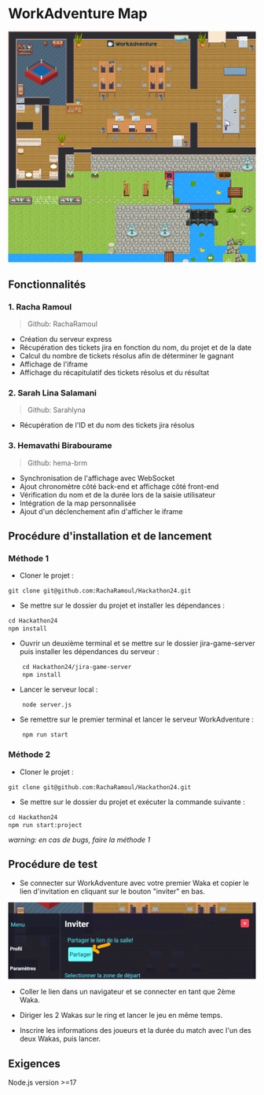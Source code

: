 # WorkAdventure Map

![map](./map.png)

## Fonctionnalités

### 1. Racha Ramoul

> Github: RachaRamoul

- Création du serveur express
- Récupération des tickets jira en fonction du nom, du projet et de la date
- Calcul du nombre de tickets résolus afin de déterminer le gagnant
- Affichage de l'iframe 
- Affichage du récapitulatif des tickets résolus et du résultat

### 2. Sarah Lina Salamani

> Github: Sarahlyna
 
- Récupération de l'ID et du nom des tickets jira résolus

### 3. Hemavathi Birabourame 

> Github: hema-brm

- Synchronisation de l'affichage avec WebSocket
- Ajout chronomètre côté back-end et affichage côté front-end
- Vérification du nom et de la durée lors de la saisie utilisateur
- Intégration de la map personnalisée
- Ajout d'un déclenchement afin d'afficher le iframe

## Procédure d'installation et de lancement

### Méthode 1

* Cloner le projet : 

```shell
git clone git@github.com:RachaRamoul/Hackathon24.git
```

* Se mettre sur le dossier du projet et installer les dépendances :

```shell
cd Hackathon24
npm install
```

* Ouvrir un deuxième terminal et se mettre sur le dossier jira-game-server puis installer les dépendances du serveur : 

```shell
    cd Hackathon24/jira-game-server
    npm install
```

* Lancer le serveur local : 

```shell
    node server.js
```

* Se remettre sur le premier terminal et lancer le serveur WorkAdventure : 

```shell
    npm run start
```

### Méthode 2

* Cloner le projet : 

```shell
git clone git@github.com:RachaRamoul/Hackathon24.git
```

* Se mettre sur le dossier du projet et exécuter la commande suivante :

```shell
cd Hackathon24
npm run start:project
```

*warning: en cas de bugs, faire la méthode 1*

## Procédure de test

* Se connecter sur WorkAdventure avec votre premier Waka et copier le lien d'invitation en cliquant sur le bouton "inviter" en bas.

![share](./share_workadventure.png)

* Coller le lien dans un navigateur et se connecter en tant que 2ème Waka.

* Diriger les 2 Wakas sur le ring et lancer le jeu en même temps.

* Inscrire les informations des joueurs et la durée du match avec l'un des deux Wakas, puis lancer.

## Exigences

Node.js version >=17

